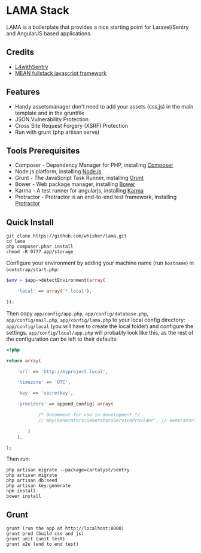 # LAMA Stack
LAMA is a boilerplate that provides a nice starting point for Laravel/Sentry and AngularJS based applications.

## Credits
* [L4withSentry](https://github.com/rydurham/L4withSentry)
* [MEAN fullstack javascript framework](http://mean.io)

## Features
* Handy assetsmanager don't need to add your assets (css,js) in the main template and in the gruntfile
* JSON Vulnerability Protection
* Cross Site Request Forgery (XSRF) Protection
* Run with grunt (php artisan serve)

## Tools Prerequisites
* Composer - Dependency Manager for PHP, installing [Composer](https://getcomposer.org/)
* Node.js platform, installing [Node.js](http://www.nodejs.org/download/)
* Grunt - The JavaScript Task Runner, installing [Grunt](http://gruntjs.com/)
* Bower - Web package manager, installing [Bower](http://bower.io/)
* Karma - A test runner for angularjs, installing [Karma](http://karma-runner.github.io/0.12/index.html/)  
* Protractor - Protractor is an end-to-end test framework, installing [Protractor](http://angular.github.io/protractor/#/tutorial) 

## Quick Install
    git clone https://github.com/whisher/lama.git
    cd lama
    php composer.phar install
    chmod -R 0777 app/storage

Configure your environment by adding your machine name (run `hostname`) in `bootstrap/start.php`:
```php
$env = $app->detectEnvironment(array(

    'local' => array('*.local'),

));
```

Then copy `app/config/app.php`, `app/config/database.php`, `app/config/mail.php`, `app/config/lama.php` to your local config directory: `app/config/local` (you will have to create the local folder) and configure the settings.
`app/config/local/app.php` will probably look like this, as the rest of the configuration can be left to their defaults:

```php
<?php

return array(

    'url' => 'http://myproject.local',

    'timezone' => 'UTC',

    'key' => 'secretkey',

    'providers' => append_config( array(

            /* Uncomment for use in development */
            //'Way\Generators\GeneratorsServiceProvider', // Generators

        )
    ),

);
```
Then run:

    php artisan migrate --package=cartalyst/sentry
    php artisan migrate
    php artisan db:seed
    php artisan key:generate
    npm install
    bower install

## Grunt
    grunt (run the app at http://localhost:8000)
    grunt prod (build css and js)
    grunt unit (unit test) 
    grunt e2e (end to end test)

